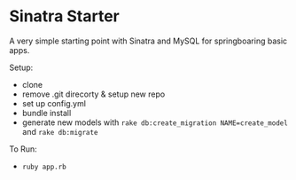 # Sinatra Starter

A very simple starting point with Sinatra and MySQL for springboaring basic apps.

Setup:
- clone
- remove .git direcorty & setup new repo
- set up config.yml
- bundle install
- generate new models with 
  `rake db:create_migration NAME=create_model` and
  `rake db:migrate`

To Run:
- `ruby app.rb`
